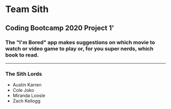 # Team Sith


## Coding Bootcamp 2020 Project 1'

### The "I'm Bored" app makes suggestions on which movie to watch or video game to play or, for you super nerds, which book to read.

----

### The Sith Lords
- Austin Karren
- Cole Joko
- Miranda Loosle
- Zach Kellogg